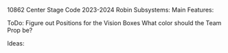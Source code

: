 10862 Center Stage Code
2023-2024
Robin
    Subsystems:
    Main Features:

ToDo:
Figure out Positions for the Vision Boxes
What color should the Team Prop be?


Ideas: